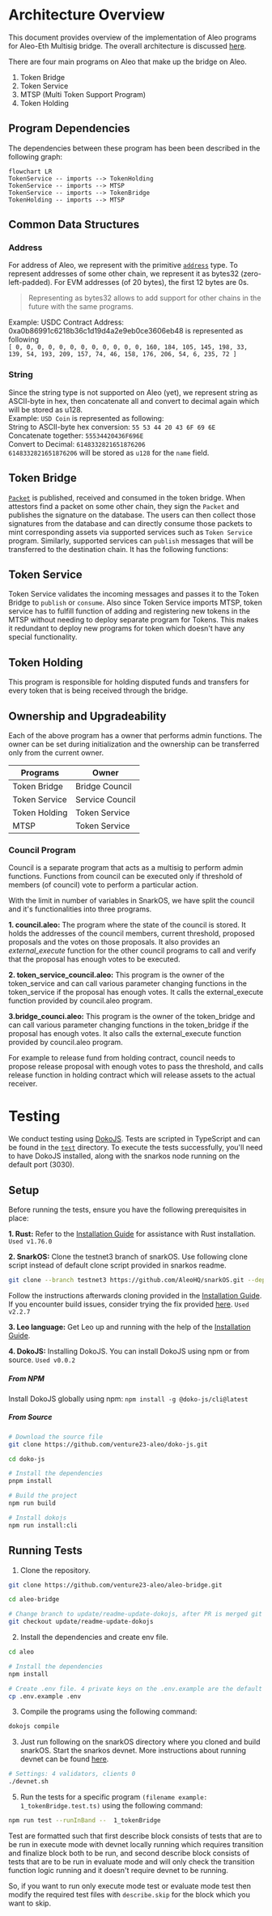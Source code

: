 # Architecture Overview

This document provides overview of the implementation of Aleo programs for Aleo-Eth Multisig bridge. The overall architecture is discussed [here](../docs/architecture_overview.md).

There are four main programs on Aleo that make up the bridge on Aleo.

1. Token Bridge
2. Token Service
3. MTSP (Multi Token Support Program)
4. Token Holding

## Program Dependencies

The dependencies between these program has been been described in the following graph:

```mermaid
flowchart LR
TokenService -- imports --> TokenHolding
TokenService -- imports --> MTSP
TokenService -- imports --> TokenBridge
TokenHolding -- imports --> MTSP

```

## Common Data Structures

### Address

For address of Aleo, we represent with the primitive [`address`](https://developer.aleo.org/leo/language#addresses) type.
To represent addresses of some other chain, we represent it as bytes32 (zero-left-padded).
For EVM addresses (of 20 bytes), the first 12 bytes are 0s.

> Representing as bytes32 allows to add support for other chains in the future with the same programs.

Example:
USDC Contract Address: 0xa0b86991c6218b36c1d19d4a2e9eb0ce3606eb48 is represented as following\
`[ 0, 0, 0, 0, 0, 0, 0, 0, 0, 0, 0, 0, 160, 184, 105, 145, 198, 33, 139, 54, 193, 209, 157, 74, 46, 158, 176, 206, 54, 6, 235, 72 ]`

### String

Since the string type is not supported on Aleo (yet), we represent string as ASCII-byte in hex, then concatenate all and convert to decimal again which will be stored as u128.\
Example: `USD Coin` is represented as following:\
String to ASCII-byte hex conversion: `55 53 44 20 43 6F 69 6E`\
Concatenate together: `55534420436F696E`\
Convert to Decimal: `6148332821651876206`\
`6148332821651876206` will be stored as `u128` for the `name` field.

## Token Bridge

[`Packet`](../docs/architecture_overview.md#packet) is published, received and consumed in the token bridge. When attestors find a packet on some other chain, they sign the `Packet` and publishes the signature on the database. The users can then collect those signatures from the database and can directly consume those packets to mint corresponding assets via supported services such as `Token Service` program.
Similarly, supported services can `publish` messages that will be transferred to the destination chain. It has the following functions:

## Token Service

Token Service validates the incoming messages and passes it to the Token Bridge to `publish` or `consume`. Also since Token Service imports MTSP, token service has to fulfill function of adding and registering new tokens in the MTSP without needing to deploy separate program for Tokens. This makes it redundant to deploy new programs for token which doesn't have any special functionality.

## Token Holding

This program is responsible for holding disputed funds and transfers for every token that is being received through the bridge.

## Ownership and Upgradeability

Each of the above program has a owner that performs admin functions. The owner can be set during initialization and the ownership can be transferred only from the current owner.

| Programs      | Owner                |
| ------------- | ---------------------|
| Token Bridge  | Bridge Council       |
| Token Service | Service Council      |
| Token Holding | Token Service        |
| MTSP          | Token Service        |

### Council Program

Council is a separate program that acts as a multisig to perform admin functions. Functions from council can be executed only if threshold of members (of council) vote to perform a particular action.

With the limit in number of variables in SnarkOS, we have split the council and it's functionalities into three programs.

**1. council.aleo:** The program where the state of the council is stored. It holds the addresses of the council members, current threshold, proposed proposals and the votes on those proposals. It also provides an *external_execute* function for the other council programs to call and verify that the proposal has enough votes to be executed.

**2. token_service_council.aleo:** This program is the owner of the token_service and can call various parameter changing functions in the token_service if the proposal has enough votes. It calls the external_execute function provided by council.aleo program.

**3.bridge_counci.aleo:** This program is the owner of the token_bridge and can call various parameter changing functions in the token_bridge if the proposal has enough votes. It also calls the external_execute function provided by council.aleo program.

For example to release fund from holding contract, council needs to propose release proposal with enough votes to pass the threshold, and calls release function in holding contract which will release assets to the actual receiver.

# Testing

We conduct testing using [DokoJS](<](https://github.com/venture23-aleo/doko-js/)>). Tests are scripted in TypeScript and can be found in the [`test`](./test) directory. To execute the tests successfully, you'll need to have DokoJS installed, along with the snarkos node running on the default port (3030).

## Setup

Before running the tests, ensure you have the following prerequisites in place:

**1. Rust:** Refer to the [Installation Guide](https://www.rust-lang.org/tools/install) for assistance with Rust installation. `Used v1.76.0`

**2. SnarkOS:** Clone the testnet3 branch of snarkOS. Use following clone script instead of default clone script provided in snarkos readme.

```bash
git clone --branch testnet3 https://github.com/AleoHQ/snarkOS.git --depth 1
```

Follow the instructions afterwards cloning provided in the [Installation Guide](https://github.com/AleoHQ/snarkos?tab=readme-ov-file#22-installation). If you encounter build issues, consider trying the fix provided [here](https://github.com/eqlabs/snarkOS/tree/fix/compile). `Used v2.2.7`

**3. Leo language:** Get Leo up and running with the help of the [Installation Guide](https://github.com/aleoHQ/leo).

**4. DokoJS:** Installing DokoJS. You can install DokoJS using npm or from source. `Used v0.0.2`

##### From NPM

Install DokoJS globally using npm:
`npm install -g @doko-js/cli@latest`

##### From Source

```bash
# Download the source file
git clone https://github.com/venture23-aleo/doko-js.git

cd doko-js

# Install the dependencies
pnpm install

# Build the project
npm run build

# Install dokojs
npm run install:cli
```

## Running Tests

1. Clone the repository.

```bash
git clone https://github.com/venture23-aleo/aleo-bridge.git

cd aleo-bridge

# Change branch to update/readme-update-dokojs, after PR is merged git checkout develop
git checkout update/readme-update-dokojs
```

2. Install the dependencies and create env file.

```bash
cd aleo

# Install the dependencies
npm install

# Create .env file. 4 private keys on the .env.example are the default private keys on the local devnet with aleo credits.
cp .env.example .env
```

3. Compile the programs using the following command:

```bash
dokojs compile
```

3. Just run following on the snarkOS directory where you cloned and build snarkOS. Start the snarkos devnet. More instructions about running devnet can be found [here](https://github.com/aleoHQ/snarkos?tab=readme-ov-file#63-local-devnet).

```bash
# Settings: 4 validators, clients 0
./devnet.sh
```

5. Run the tests for a specific program `(filename example: 1_tokenBridge.test.ts)` using the following command:

```bash
npm run test --runInBand --  1_tokenBridge
```

Test are formatted such that first describe block consists of tests that are to be run in execute mode with devnet locally running which requires transition and finalize block both to be run, and second describe block consists of tests that are to be run in evaluate mode and will only check the transition function logic running and it doesn't require devnet to be running.

So, if you want to run only execute mode test or evaluate mode test then modify the required test files with `describe.skip` for the block which you want to skip.

